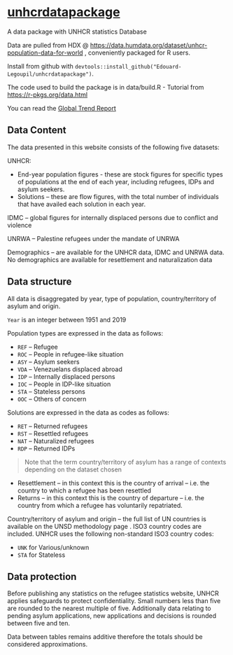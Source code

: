 # [unhcrdatapackage](https://Edouard-Legoupil.github.io/unhcrdatapackage/docs/)
A data package with UNHCR statistics Database


Data are pulled from HDX @ https://data.humdata.org/dataset/unhcr-population-data-for-world , conveniently packaged for R users.

Install from github with `devtools::install_github("Edouard-Legoupil/unhcrdatapackage")`.

The code used to build the package is in data/build.R - Tutorial from https://r-pkgs.org/data.html 


You can read the [Global Trend Report](https://www.unhcr.org/5ee200e37.pdf)

## Data Content

The data presented in this website consists of the following five datasets:

UNHCR:
 *    End-year population figures - these are stock figures for specific types of populations at the end of each year, including refugees, IDPs and asylum seekers.
 *    Solutions – these are flow figures, with the total number of individuals that have availed each solution in each year.

IDMC – global figures for internally displaced persons due to conflict and violence

UNRWA – Palestine refugees under the mandate of UNRWA

Demographics – are available for the UNHCR data, IDMC and UNRWA data. No demographics are available for resettlement and naturalization data



## Data structure

All data is disaggregated by year, type of population, country/territory of asylum and origin. 

`Year` is an integer between 1951 and 2019


Population types are expressed in the data as follows:

 *    `REF` – Refugee  
 *    `ROC` – People in refugee-like situation  
 *    `ASY` – Asylum seekers  
 *    `VDA` – Venezuelans displaced abroad  
 *    `IDP` – Internally displaced persons  
 *    `IOC` – People in IDP-like situation  
 *    `STA` – Stateless persons  
 *    `OOC` – Others of concern  

Solutions are expressed in the data as codes as follows:  

 *    `RET` – Returned refugees  
 *    `RST` – Resettled refugees  
 *    `NAT` – Naturalized refugees  
 *    `RDP` – Returned IDPs  
      

> Note that the term country/territory of asylum has a range of contexts depending on the dataset chosen

 *   Resettlement – in this context this is the country of arrival – i.e. the country to which a refugee has been resettled
 *   Returns – in this context this is the country of departure – i.e. the country from which a refugee has voluntarily repatriated.
 
Country/territory of asylum and origin – the full list of UN countries is available on the UNSD methodology page . ISO3 country codes are included. UNHCR uses the following non-standard ISO3 country codes:  

 *   `UNK` for Various/unknown  
 *   `STA` for Stateless  



## Data protection

Before publishing any statistics on the refugee statistics website, UNHCR applies safeguards to protect confidentiality. Small numbers less than five are rounded to the nearest multiple of five. Additionally data relating to pending asylum applications, new applications and decisions is rounded between five and ten.

Data between tables remains additive therefore the totals should be considered approximations. 